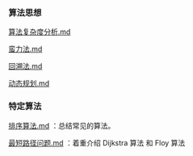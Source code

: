 ### 算法思想

[算法复杂度分析.md](算法复杂度分析.md) 

[蛮力法.md](蛮力法.md) 

[回溯法.md](回溯法.md) 

[动态规划.md](动态规划.md) 

 





### 特定算法

[排序算法.md](排序算法.md) ：总结常见的算法。

[最短路径问题.md](最短路径问题.md) ：着重介绍 Dijkstra 算法 和 Floy 算法